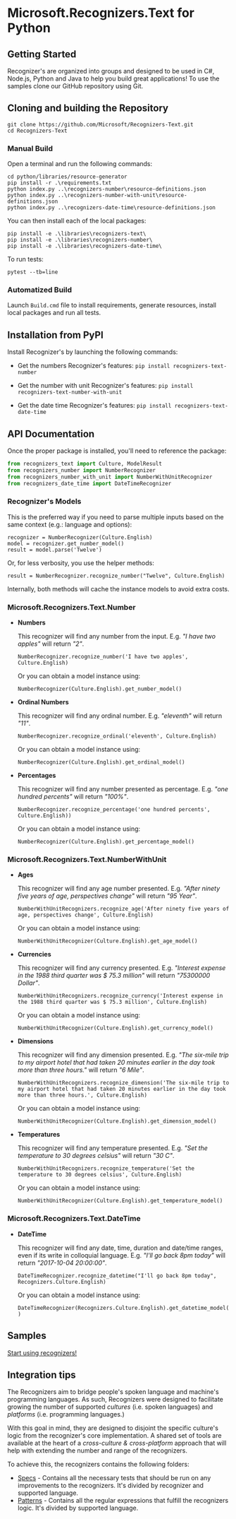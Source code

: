 # Microsoft.Recognizers.Text for Python

## Getting Started

Recognizer's are organized into groups and designed to be used in C#, Node.js, Python and Java to help you build great applications! To use the samples clone our GitHub repository using Git.

## Cloning and building the Repository

    git clone https://github.com/Microsoft/Recognizers-Text.git
    cd Recognizers-Text

### Manual Build

Open a terminal and run the following commands:

    cd python/libraries/resource-generator
    pip install -r .\requirements.txt
    python index.py ..\recognizers-number\resource-definitions.json
    python index.py ..\recognizers-number-with-unit\resource-definitions.json
    python index.py ..\recognizers-date-time\resource-definitions.json

You can then install each of the local packages:

    pip install -e .\libraries\recognizers-text\
    pip install -e .\libraries\recognizers-number\
    pip install -e .\libraries\recognizers-date-time\

To run tests:

    pytest --tb=line

### Automatized Build

Launch `Build.cmd` file to install requirements, generate resources, install local packages and run all tests.

## Installation from PyPI

Install Recognizer's by launching the following commands:

* Get the numbers Recognizer's features:
`pip install recognizers-text-number`

* Get the number with unit Recognizer's features:
`pip install recognizers-text-number-with-unit`

* Get the date time Recognizer's features:
`pip install recognizers-text-date-time`

## API Documentation

Once the proper package is installed, you'll need to reference the package:

````Python
from recognizers_text import Culture, ModelResult
from recognizers_number import NumberRecognizer
from recognizers_number_with_unit import NumberWithUnitRecognizer 
from recognizers_date_time import DateTimeRecognizer 
````

### Recognizer's Models

This is the preferred way if you need to parse multiple inputs based on the same context (e.g.: language and options):

```Pyton
recognizer = NumberRecognizer(Culture.English)
model = recognizer.get_number_model()
result = model.parse('Twelve')
```

Or, for less verbosity, you use the helper methods:

`result = NumberRecognizer.recognize_number("Twelve", Culture.English)`

Internally, both methods will cache the instance models to avoid extra costs.

### Microsoft.Recognizers.Text.Number
* **Numbers**

    This recognizer will find any number from the input. E.g. _"I have two apples"_ will return _"2"_.

    `NumberRecognizer.recognize_number('I have two apples', Culture.English)`

    Or you can obtain a model instance using:

    `NumberRecognizer(Culture.English).get_number_model()`

* **Ordinal Numbers**

    This recognizer will find any ordinal number. E.g. _"eleventh"_ will return _"11"_.

    `NumberRecognizer.recognize_ordinal('eleventh', Culture.English)`

    Or you can obtain a model instance using:

    `NumberRecognizer(Culture.English).get_ordinal_model()`

* **Percentages**

    This recognizer will find any number presented as percentage. E.g. _"one hundred percents"_ will return _"100%"_.

    `NumberRecognizer.recognize_percentage('one hundred percents', Culture.English))`

    Or you can obtain a model instance using:

    `NumberRecognizer(Culture.English).get_percentage_model()`

### Microsoft.Recognizers.Text.NumberWithUnit
* **Ages**

    This recognizer will find any age number presented. E.g. _"After ninety five years of age, perspectives change"_ will return _"95 Year"_.

    `NumberWithUnitRecognizers.recognize_age('After ninety five years of age, perspectives change', Culture.English)`

    Or you can obtain a model instance using:

    `NumberWithUnitRecognizer(Culture.English).get_age_model()`

* **Currencies**

    This recognizer will find any currency presented. E.g. _"Interest expense in the 1988 third quarter was $ 75.3 million"_ will return _"75300000 Dollar"_.

    `NumberWithUnitRecognizers.recognize_currency('Interest expense in the 1988 third quarter was $ 75.3 million', Culture.English)`

    Or you can obtain a model instance using:

    `NumberWithUnitRecognizer(Culture.English).get_currency_model()`

* **Dimensions**

    This recognizer will find any dimension presented. E.g. _"The six-mile trip to my airport hotel that had taken 20 minutes earlier in the day took more than three hours."_ will return _"6 Mile"_.

    `NumberWithUnitRecognizers.recognize_dimension('The six-mile trip to my airport hotel that had taken 20 minutes earlier in the day took more than three hours.', Culture.English)`

    Or you can obtain a model instance using:

    `NumberWithUnitRecognizer(Culture.English).get_dimension_model()`

* **Temperatures**

    This recognizer will find any temperature presented. E.g. _"Set the temperature to 30 degrees celsius"_ will return _"30 C"_.

    `NumberWithUnitRecognizers.recognize_temperature('Set the temperature to 30 degrees celsius', Culture.English)`

    Or you can obtain a model instance using:

    `NumberWithUnitRecognizer(Culture.English).get_temperature_model()`

### Microsoft.Recognizers.Text.DateTime
* **DateTime**

    This recognizer will find any date, time, duration and date/time ranges, even if its write in colloquial language. E.g. _"I'll go back 8pm today"_ will return _"2017-10-04 20:00:00"_.

    `DateTimeRecognizer.recognize_datetime("I'll go back 8pm today", Recognizers.Culture.English)`

    Or you can obtain a model instance using:

    `DateTimeRecognizer(Recognizers.Culture.English).get_datetime_model()`


## Samples

[Start using recognizers!](https://github.com/Microsoft/Recognizers-Text/tree/master/Python/samples)

## Integration tips

The Recognizers aim to bridge people's spoken language and machine's programming languages.
As such, Recognizers were designed to facilitate growing the number of supported _cultures_ (i.e. spoken languages) and _platforms_ (i.e. programming languages.)
 
With this goal in mind, they are designed to disjoint the specific culture's logic from the recognizer's core implementation. A shared set of tools are available at the heart of a *cross-culture & cross-platform* approach that will help with extending the number and range of the recognizers.


To achieve this, the recognizers contains the following folders:

* [Specs](https://github.com/Microsoft/Recognizers-Text/tree/master/Specs) - Contains all the necessary tests that should be run on any improvements to the recognizers. It's divided by recognizer and supported language.
* [Patterns](https://github.com/Microsoft/Recognizers-Text/tree/master/Patterns)  - Contains all the regular expressions that fulfill the recognizers logic. It's divided by supported language.
